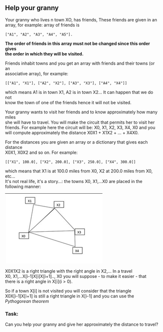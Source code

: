 ## Help your granny
Your granny who lives n town XO, has friends, These friends are given in an  
array, for example: array of friends is

    ["A1", "A2", "A3", "A4", "A5"].

**The order of friends in this array must not be changed since this order gives  
the order in which they will be visited.**  

Friends inhabit towns and you get an array with friends and their towns (or an  
associative array), for example:  

    [["A1", "X1"], ["A2", "X2"], ["A3", "X3"], ["A4", "X4"]]
    
which means A1 is in town X1, A2 is in town X2... It can happen that we do not  
know the town of one of the friends hence it will not be visited.  

Your granny wants to visit her friends and to know approximately how many miles  
she will have to travel. You will make the circuit that permits her to visit her  
friends. For example here the circuit will be: X0, X1, X2, X3, X4, X0 and you  
will compute approximately the distance X0X1 + X1X2 + ... + X4X0.  

For the distances you are given an array or a dictionary that gives each distance  
X0X1, X0X2 and so on. For example:

    [["X1", 100.0], ["X2", 200.0], ["X3", 250.0], ["X4", 300.0]]

which means that X1 is at 100.0 miles from X0, X2 at 200.0 miles from X0, etc...  
It's not real life, it's a story...: the towns X0, X1,...X0 are placed in the  
following manner:

![route diagram](./dG7iWXhm.jpg)

X0X1X2 is a right triangle with the right angle in X2,... In a travel  
X0, X1,...X[i-1]X[i]X[i+1].., X0 you will suppose - to make it easier - that  
there is a right angle in X[i](i > 0).

So if a town X[i] is not visited you will consider that the triangle  
X0X[i-1]X[i+1] is still a right triangle in X[i-1] and you can use the  
*Pythogorean theorem*

### Task:
Can you help your granny and give her approximately the distance to travel?

